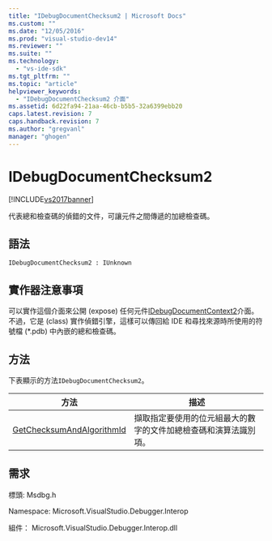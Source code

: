 ```yaml
---
title: "IDebugDocumentChecksum2 | Microsoft Docs"
ms.custom: ""
ms.date: "12/05/2016"
ms.prod: "visual-studio-dev14"
ms.reviewer: ""
ms.suite: ""
ms.technology: 
  - "vs-ide-sdk"
ms.tgt_pltfrm: ""
ms.topic: "article"
helpviewer_keywords: 
  - "IDebugDocumentChecksum2 介面"
ms.assetid: 6d22fa94-21aa-46cb-b5b5-32a6399ebb20
caps.latest.revision: 7
caps.handback.revision: 7
ms.author: "gregvanl"
manager: "ghogen"
---
```

# IDebugDocumentChecksum2
[!INCLUDE[vs2017banner](../../../code-quality/includes/vs2017banner.md)]

代表總和檢查碼的偵錯的文件，可讓元件之間傳遞的加總檢查碼。  
  
## 語法  
  
```  
IDebugDocumentChecksum2 : IUnknown  
```  
  
## 實作器注意事項  
 可以實作這個介面來公開 \(expose\) 任何元件[IDebugDocumentContext2](../../../extensibility/debugger/reference/idebugdocumentcontext2.md)介面。  不過，它是 \(class\) 實作偵錯引擎，這樣可以傳回給 IDE 和尋找來源時所使用的符號檔 \(\*.pdb\) 中內嵌的總和檢查碼。  
  
## 方法  
 下表顯示的方法`IDebugDocumentChecksum2`。  
  
|方法|描述|  
|--------|--------|  
|[GetChecksumAndAlgorithmId](../../../extensibility/debugger/reference/idebugdocumentchecksum2-getchecksumandalgorithmid.md)|擷取指定要使用的位元組最大的數字的文件加總檢查碼和演算法識別項。|  
  
## 需求  
 標頭: Msdbg.h  
  
 Namespace: Microsoft.VisualStudio.Debugger.Interop  
  
 組件： Microsoft.VisualStudio.Debugger.Interop.dll
